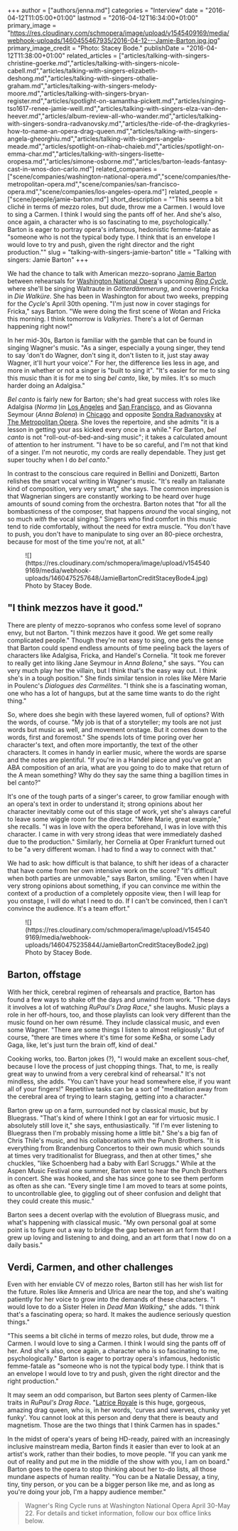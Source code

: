 +++
author = ["authors/jenna.md"]
categories = "Interview"
date = "2016-04-12T11:05:00+01:00"
lastmod = "2016-04-12T16:34:00+01:00"
primary_image = "https://res.cloudinary.com/schmopera/image/upload/v1545409169/media/webhook-uploads/1460455467935/2016-04-12---Jamie-Barton.jpg.jpg"
primary_image_credit = "Photo: Stacey Bode."
publishDate = "2016-04-12T11:38:00+01:00"
related_articles = ["articles/talking-with-singers-christine-goerke.md","articles/talking-with-singers-nicole-cabell.md","articles/talking-with-singers-elizabeth-deshong.md","articles/talking-with-singers-othalie-graham.md","articles/talking-with-singers-melody-moore.md","articles/talking-with-singers-bryan-register.md","articles/spotlight-on-samantha-pickett.md","articles/singing-tso1617-renee-jamie-weill.md","articles/talking-with-singers-elza-van-den-heever.md","articles/album-review-all-who-wander.md","articles/talking-with-singers-sondra-radvanovsky.md","articles/the-ride-of-the-dragkyries-how-to-name-an-opera-drag-queen.md","articles/talking-with-singers-angela-gheorghiu.md","articles/talking-with-singers-angela-meade.md","articles/spotlight-on-rihab-chaieb.md","articles/spotlight-on-emma-char.md","articles/talking-with-singers-lisette-oropesa.md","articles/simone-osborne.md","articles/barton-leads-fantasy-cast-in-wnos-don-carlo.md"]
related_companies = ["scene/companies/washington-national-opera.md","scene/companies/the-metropolitan-opera.md","scene/companies/san-francisco-opera.md","scene/companies/los-angeles-opera.md"]
related_people = ["scene/people/jamie-barton.md"]
short_description = "&quot;This seems a bit cliché in terms of mezzo roles, but dude, throw me a Carmen. I would love to sing a Carmen. I think I would sing the pants off of her. And she&#039;s also, once again, a character who is so fascinating to me, psychologically.&quot; Barton is eager to portray opera&#039;s infamous, hedonistic femme-fatale as &quot;someone who is not the typical body type. I think that is an envelope I would love to try and push, given the right director and the right production.&quot;"
slug = "talking-with-singers-jamie-barton"
title = "Talking with singers: Jamie Barton"
+++

We had the chance to talk with American mezzo-soprano [Jamie Barton](/scene/people/jamie-barton/) between rehearsals for [Washington National Opera](/scene/companies/washington-national-opera/)'s upcoming [*Ring Cycle*](http://web.kennedy-center.org/Marketing/Ring/Landing), where she'll be singing Waltraute in *Götterdämmerung*, and covering Fricka in *Die Walküre*. She has been in Washington for about two weeks, prepping for the *Cycle*'s April 30th opening. "I'm just now in cover stagings for Fricka," says Barton. "We were doing the first scene of Wotan and Fricka this morning. I think tomorrow is *Valkyries*. There's a lot of German happening right now!"

In her mid-30s, Barton is familiar with the gamble that can be found in singing Wagner's music. "As a singer, especially a young singer, they tend to say 'don't do Wagner, don't sing it, don't listen to it, just stay away Wagner, it'll hurt your voice'." For her, the difference lies less in age, and more in whether or not a singer is "built to sing it". "It's easier for me to sing this music than it is for me to sing *bel canto*, like, by miles. It's so much harder doing an Adalgisa."

*Bel canto* is fairly new for Barton; she's had great success with roles like Adalgisa (*Norma* )in [Los Angeles](/scene/companies/los-angeles-opera/) and [San Francisco](/scene/companies/san-francisco-opera/), and as Giovanna Seymour (*Anna Bolena*) in [Chicago](/scene/companies/lyric-opera-of-chicago/) and opposite [Sondra Radvanovsky](/scene/people/sondra-radvanovsky/) at [The Metropolitan Opera](/scene/companies/the-metropolitan-opera/). She loves the repertoire, and she admits "it is a lesson in getting your ass kicked every once in a while." For Barton, *bel canto* is not "roll-out-of-bed-and-sing music"; it takes a calculated amount of attention to her instrument. "I have to be so careful, and I'm not that kind of a singer. I'm not neurotic, my cords are really dependable. They just get super touchy when I do *bel canto*."

In contrast to the conscious care required in Bellini and Donizetti, Barton relishes the smart vocal writing in Wagner's music. "It's really an Italianate kind of composition, very very smart," she says. The common impression is that Wagnerian singers are constantly working to be heard over huge amounts of sound coming from the orchestra. Barton notes that "for all the bombasticness of the composer, that happens *around* the vocal singing, not so much *with* the vocal singing." Singers who find comfort in this music tend to ride comfortably, without the need for extra muscle. "You don't have to push, you don't have to manipulate to sing over an 80-piece orchestra, because for most of the time you're not, at all."

<figure data-type="image">
![](https://res.cloudinary.com/schmopera/image/upload/v1545409169/media/webhook-uploads/1460475257648/JamieBartonCreditStaceyBode4.jpg)<figcaption>Photo by Stacey Bode.</figcaption>
</figure>

## "I think mezzos have it good."

There are plenty of mezzo-sopranos who confess some level of soprano envy, but not Barton. "I think mezzos have it good. We get some really complicated people." Though they're not easy to sing, one gets the sense that Barton could spend endless amounts of time peeling back the layers of characters like Adalgisa, Fricka, and Handel's Cornelia.  "It took me forever to really get into liking Jane Seymour in *Anna Bolena*," she says. "You can very much play her the villain, but I think that's the easy way out. I think she's in a tough position." She finds similar tension in roles like Mère Marie in Poulenc's *Dialogues des Carmélites*. "I think she is a fascinating woman, one who has a lot of hangups, but at the same time wants to do the right thing."

So, where does she begin with these layered women, full of options? With the words, of course. "My job is that of a storyteller; my tools are not just words but music as well, and movement onstage. But it comes down to the words, first and foremost." She spends lots of time poring over her character's text, and often more importantly, the text of the other characters. It comes in handy in earlier music, where the words are sparse and the notes are plentiful. "If you're in a Handel piece and you've got an ABA composition of an aria, what are you going to do to make that return of the A mean something? Why do they say the same thing a bagillion times in bel canto?"

It's one of the tough parts of a singer's career, to grow familiar enough with an opera's text in order to understand it; strong opinions about her character inevitably come out of this stage of work, yet she's always careful to leave some wiggle room for the director. "Mère Marie, great example," she recalls. "I was in love with the opera beforehand, I was in love with this character. I came in with very strong ideas that were immediately dashed due to the production." Similarly, her Cornelia at Oper Frankfurt turned out to be "a very different woman. I had to find a way to connect with that."

We had to ask: how difficult is that balance, to shift her ideas of a character that have come from her own intensive work on the score? "It's difficult when both parties are unmovable," says Barton, smiling. "Even when I have very strong opinions about something, if you can convince me within the context of a production of a completely opposite view, then I will leap for you onstage, I will do what I need to do. If I can't be convinced, then I can't convince the audience. It's a team effort."

<figure data-type="image">
![](https://res.cloudinary.com/schmopera/image/upload/v1545409169/media/webhook-uploads/1460475235844/JamieBartonCreditStaceyBode2.jpg)
<figcaption>Photo by Stacey Bode.</figcaption>
</figure>

## Barton, offstage

With her thick, cerebral regimen of rehearsals and practice, Barton has found a few ways to shake off the days and unwind from work. "These days it involves a lot of watching *RuPaul's Drag Race*," she laughs. Music plays a role in her off-hours, too, and those playlists can look very different than the music found on her own résumé. They include classical music, and even some Wagner. "There are some things I listen to almost religiously." But of course, "there are times where it's time for some Ke$ha, or some Lady Gaga, like, let's just turn the brain off, kind of deal."

Cooking works, too. Barton jokes (?), "I would make an excellent sous-chef, because I love the process of just chopping things. That, to me, is really great way to unwind from a very cerebral kind of rehearsal." It's not mindless, she adds. "You can't have your head somewhere else, if you want all of your fingers!" Repetitive tasks can be a sort of "meditation away from the cerebral area of trying to learn staging, getting into a character."

Barton grew up on a farm, surrounded not by classical music, but by Bluegrass. "That's kind of where I think I got an ear for virtuosic music. I absolutely still love it," she says, enthusiastically. "If I'm ever listening to Bluegrass then I'm probably missing home a little bit." She's a big fan of Chris Thile's music, and his collaborations with the Punch Brothers. "It is everything from Brandenburg Concertos to their own music which sounds at times very traditionalist for Bluegrass, and then at other times," she chuckles, "like Schoenberg had a baby with Earl Scruggs." While at the Aspen Music Festival one summer, Barton went to hear the Punch Brothers in concert. She was hooked, and she has since gone to see them perform as often as she can. "Every single time I am moved to tears at some points, to uncontrollable glee, to giggling out of sheer confusion and delight that they could create this music."

Barton sees a decent overlap with the evolution of Bluegrass music, and what's happening with classical music. "My own personal goal at some point is to figure out a way to bridge the gap between an art form that I grew up loving and listening to and doing, and an art form that I now do on a daily basis."

## Verdi, Carmen, and other challenges

Even with her enviable CV of mezzo roles, Barton still has her wish list for the future. Roles like Amneris and Ulrica are near the top, and she's waiting patiently for her voice to grow into the demands of these characters. "I would love to do a Sister Helen in *Dead Man Walking*," she adds. "I think that's a fascinating opera; so hard. It makes the audience seriously question things."

"This seems a bit cliché in terms of mezzo roles, but dude, throw me a Carmen. I would love to sing a Carmen. I think I would sing the pants off of her. And she's also, once again, a character who is so fascinating to me, psychologically." Barton is eager to portray opera's infamous, hedonistic femme-fatale as "someone who is not the typical body type. I think that is an envelope I would love to try and push, given the right director and the right production."

It may seem an odd comparison, but Barton sees plenty of Carmen-like traits in *RuPaul's Drag Race*. "[Latrice Royale](http://latriceroyale.com/) is this huge, gorgeous, amazing drag queen, who is, in her words, 'curves and swerves, chunky yet funky'. You cannot look at this person and deny that there is beauty and magnetism. Those are the two things that I think Carmen has in spades."

In the midst of opera's years of being HD-ready, paired with an increasingly inclusive mainstream media, Barton finds it easier than ever to look at an artist's work, rather than their bodies, to move people. "If you can yank me out of reality and put me in the middle of the show with you, I am on board." Barton goes to the opera to stop thinking about her to-do lists, all those mundane aspects of human reality. "You can be a Natalie Dessay, a tiny, tiny, tiny person, or you can be a bigger person like me, and as long as you're doing your job, I'm a happy audience member."

>Wagner's Ring Cycle runs at Washington National Opera April 30-May 22. For details and ticket information, follow our box office links below.

